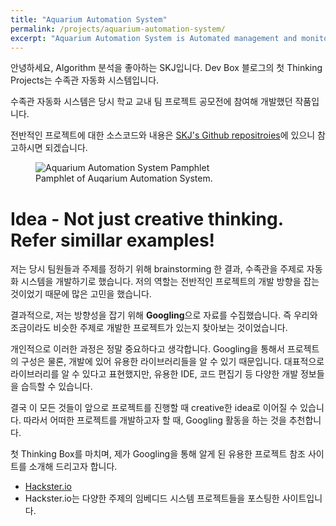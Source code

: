 ```yaml
---
title: "Aquarium Automation System"
permalink: /projects/aquarium-automation-system/
excerpt: "Aquarium Automation System is Automated management and monitoring systems that consisted of Arduino and mobile application."
---
```


안녕하세요, Algorithm 분석을 좋아하는 SKJ입니다. Dev Box 블로그의 첫 Thinking Projects는 수족관 자동화 시스템입니다.

수족관 자동화 시스템은 당시 학교 교내 팀 프로젝트 공모전에 참여해 개발했던 작품입니다.

전반적인 프로젝트에 대한 소스코드와 내용은 [SKJ's Github repositroies](https://github.com/KeunJuSong/Aquarium-Automation-System)에 있으니 참고하시면 되겠습니다.
<figure>
  <img src="{{ '/assets/images/[CP-CoP]_Auqarium-Automation-System-pamphlet.png' | relative_url }}" alt="Aquarium Automation System Pamphlet">
  <figcaption>Pamphlet of Auqarium Automation System.</figcaption>
</figure>

# Idea - Not just creative thinking. Refer simillar examples! 
저는 당시 팀원들과 주제를 정하기 위해 brainstorming 한 결과, 수족관을 주제로 자동화 시스템을 개발하기로 했습니다.
저의 역할는 전반적인 프로젝트의 개발 방향을 잡는 것이었기 때문에 많은 고민을 했습니다.

결과적으로, 저는 방향성을 잡기 위해 **Googling**으로 자료를 수집했습니다. 즉 우리와 조금이라도 비슷한 주제로 개발한 프로젝트가 있는지 찾아보는 것이었습니다.

개인적으로 이러한 과정은 정말 중요하다고 생각합니다.
Googling을 통해서 프로젝트의 구성은 물론, 개발에 있어 유용한 라이브러리들을 알 수 있기 때문입니다.
대표적으로 라이브러리를 알 수 있다고 표현했지만, 유용한 IDE, 코드 편집기 등 다양한 개발 정보들을 습득할 수 있습니다.

결국 이 모든 것들이 앞으로 프로젝트를 진행할 때 creative한 idea로 이어질 수 있습니다.
따라서 어떠한 프로젝트를 개발하고자 할 때, Googling 활동을 하는 것을 추천합니다.

첫 Thinking Box를 마치며, 제가 Googling을 통해 알게 된 유용한 프로젝트 참조 사이트를 소개해 드리고자 합니다.
* [Hackster.io](https://www.hackster.io/)
* Hackster.io는 다양한 주제의 임베디드 시스템 프로젝트들을 포스팅한 사이트입니다.
